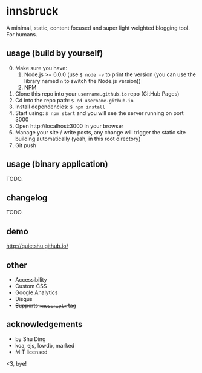 # innsbruck

A minimal, static, content focused and super light weighted blogging tool. For humans.

## usage (build by yourself)

0. Make sure you have:
    1. Node.js >= 6.0.0 (use `$ node -v` to print the version (you can use the library named `n` to switch the Node.js version))
    2. NPM
1. Clone this repo into your `username.github.io` repo (GitHub Pages)
2. Cd into the repo path: `$ cd username.github.io`
3. Install dependencies: `$ npm install`
4. Start using: `$ npm start` and you will see the server running on port 3000
5. Open http://localhost:3000 in your browser
6. Manage your site / write posts, any change will trigger the static site building automatically (yeah, in this root directory)
7. Git push

## usage (binary application)

TODO.

## changelog

TODO.

## demo

http://quietshu.github.io/

## other

- Accessibility
- Custom CSS
- Google Analytics
- Disqus
- ~~Supports `<noscript>` tag~~

## acknowledgements

- by Shu Ding
- koa, ejs, lowdb, marked
- MIT licensed

<3, bye!
